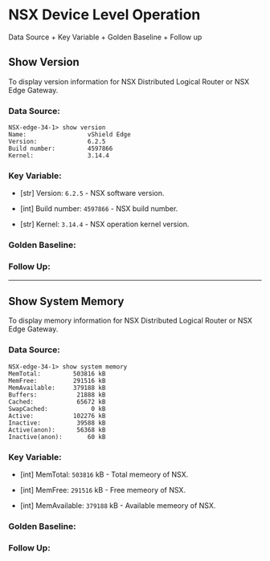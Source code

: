 # NSX Device Level Operation

Data Source + Key Variable + Golden Baseline + Follow up

## Show Version
To display version information for NSX Distributed Logical Router or NSX Edge Gateway.

### Data Source:
```
NSX-edge-34-1> show version 
Name:                 vShield Edge
Version:              6.2.5
Build number:         4597866
Kernel:               3.14.4
```

### Key Variable:  
* [str] Version: `6.2.5` - NSX software version.

* [int] Build number: `4597866` - NSX build number.

* [str] Kernel: `3.14.4` - NSX operation kernel version.

### Golden Baseline:

### Follow Up:  

----

## Show System Memory
To display memory information for NSX Distributed Logical Router or NSX Edge Gateway.

### Data Source:
```
NSX-edge-34-1> show system memory 
MemTotal:         503816 kB
MemFree:          291516 kB
MemAvailable:     379188 kB
Buffers:           21888 kB
Cached:            65672 kB
SwapCached:            0 kB
Active:           102276 kB
Inactive:          39588 kB
Active(anon):      56368 kB
Inactive(anon):       60 kB
```

### Key Variable:  
* [int] MemTotal: `503816` kB - Total memeory of NSX.

* [int] MemFree: `291516` kB - Free memeory of NSX.

* [int] MemAvailable: `379188` kB - Available memeory of NSX.

### Golden Baseline:

### Follow Up:  